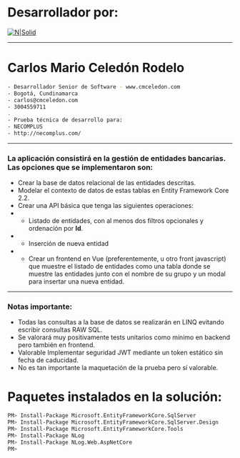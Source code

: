 # Desarrollador por:

[![N|Solid](https://www.cmceledon.com/Recursos/assets/img/vegas-logo.png)](https://www.cmceledon.com/)

----
# Carlos Mario Celedón Rodelo

```sh
- Desarrollador Senior de Software - www.cmceledon.com
- Bogotá, Cundinamarca
- carlos@cmceledon.com
- 3004559711
. 
- Prueba técnica de desarrollo para: 
- NECOMPLUS
- http://necomplus.com/
```

---

### La aplicación consistirá en la gestión de entidades bancarias. Las opciones que se implementaron son:

  - Crear la base de datos relacional de las entidades descritas.
  - Modelar el contexto de datos de estas tablas en Entity Framework Core 2.2.
  -  Crear una API básica que tenga las siguientes operaciones: 
  -  - Listado de entidades, con al menos dos filtros opcionales y ordenación por **Id**.
  -  - Inserción de nueva entidad
  -  -  Crear un frontend en Vue (preferentemente, u otro front javascript) que muestre
el listado de entidades como una tabla donde se muestre las entidades junto con
el nombre de su grupo y un modal para insertar una nueva entidad.
  -  --
### Notas importante:
- Todas las consultas a la base de datos se realizarán en LINQ evitando escribir
consultas RAW SQL.
- Se valorará muy positivamente tests unitarios como mínimo en backend pero
también en frontend.
- Valorable Implementar seguridad JWT mediante un token estático sin fecha de
caducidad.
- No es tan importante la maquetación de la prueba pero sí valorable.

# Paquetes instalados en la solución: 

```sh
PM> Install-Package Microsoft.EntityFrameworkCore.SqlServer 
PM> Install-Package Microsoft.EntityFrameworkCore.SqlServer.Design
PM> Install-Package Microsoft.EntityFrameworkCore.Tools
PM> Install-Package NLog
PM> Install-Package NLog.Web.AspNetCore 
PM> 
```